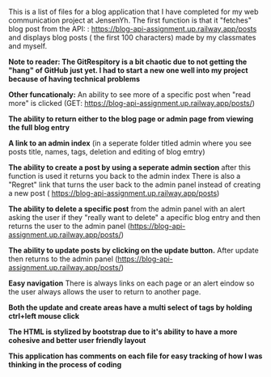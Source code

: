 This is a list of files for a blog application that I have completed for my web communication project at JensenYh. The first function is that it "fetches" blog post from the API: : 
https://blog-api-assignment.up.railway.app/posts and displays blog posts ( the first 100 characters) made by my classmates and myself.

**Note to reader: The GitRespitory is a bit chaotic due to not getting the "hang" of GitHub just yet. I had to start a new one well into my project because of having technical problems**

**Other funcationaly:** An ability to see more of a specific post when "read more" is clicked (GET: https://blog-api-assignment.up.railway.app/posts/)

**The ability to return either to the blog page or admin page from viewing the full blog entry** 

**A link to an admin index** (in a seperate folder titled admin where you see posts title, names, tags, deletion and editing of blog emtry)

**The ability to create a post by using a seperate admin section** after this function is used it returns you back to the admin index There is also a "Regret" link that turns the user back to the admin panel instead of creating a new post ( https://blog-api-assignment.up.railway.app/posts)

**The ability to delete a specific post** from the admin panel with an alert asking the user if they "really want to delete" a apecific blog entry and then returns the user to the admin panel
(https://blog-api-assignment.up.railway.app/posts/)

**The ability to update posts by clicking on the update button.** After update then returns to the admin panel (https://blog-api-assignment.up.railway.app/posts/)

**Easy navigation** There is always links on each page or an alert eindow so the user always allows the user to return to another page.

**Both the update and create areas have a multi select of tags by holding ctrl+left mouse click** 

**The HTML is stylized by bootstrap due to it's ability to have a more cohesive and better user friendly layout**

**This application has comments on each file for easy tracking of how I was thinking in the process of coding**
